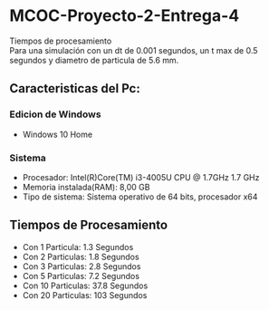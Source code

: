 # MCOC-Proyecto-2-Entrega-4
Tiempos de procesamiento  
Para una simulación con un dt de 0.001 segundos, un t max de 0.5 segundos y diametro de particula de 5.6 mm.

## Caracteristicas del Pc:

### Edicion de Windows
- Windows 10 Home

### Sistema
- Procesador: Intel(R)Core(TM) i3-4005U CPU @ 1.7GHz 1.7 GHz
- Memoria instalada(RAM): 8,00 GB
- Tipo de sistema: Sistema operativo de 64 bits, procesador x64

## Tiempos de Procesamiento

- Con 1 Particula: 1.3 Segundos
- Con 2 Particulas: 1.8 Segundos
- Con 3 Particulas: 2.8 Segundos
- Con 5 Particulas: 7.2 Segundos
- Con 10 Particulas: 37.8 Segundos
- Con 20 Particulas: 103 Segundos
